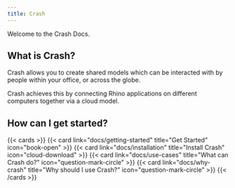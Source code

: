 ```yaml
---
title: Crash
---
```


Welcome to the Crash Docs.

## What is Crash?

Crash allows you to create shared models which can be interacted with by people within your office, or across the globe.

Crash achieves this by connecting Rhino applications on different computers together via a cloud model.

## How can I get started?

{{< cards >}}
{{< card link="docs/getting-started" title="Get Started" icon="book-open" >}}
{{< card link="docs/installation" title="Install Crash" icon="cloud-download" >}}
{{< card link="docs/use-cases" title="What can Crash do?" icon="question-mark-circle" >}}
{{< card link="docs/why-crash" title="Why should I use Crash?" icon="question-mark-circle" >}}
{{< /cards >}}
